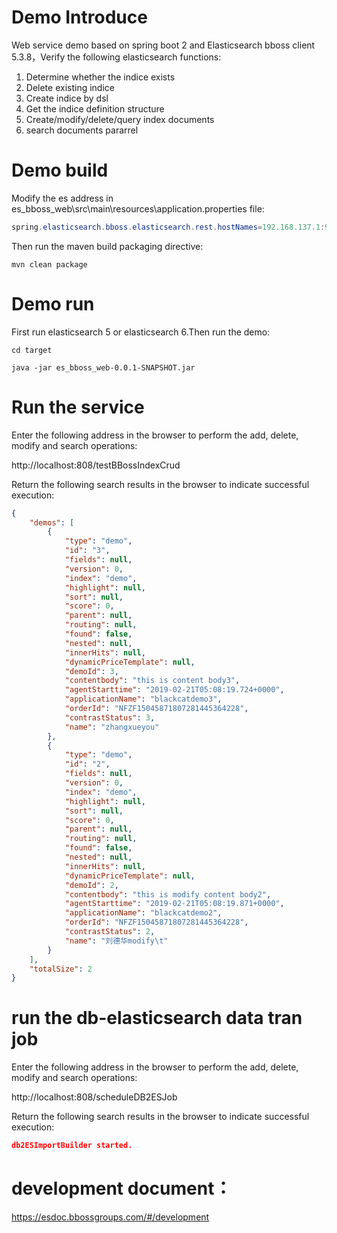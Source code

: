 # Demo Introduce 

Web service demo based on spring boot 2 and Elasticsearch bboss client 5.3.8，Verify the following elasticsearch functions:

1. Determine whether the indice exists
2. Delete existing indice
3. Create indice by dsl
4. Get the indice definition structure
5. Create/modify/delete/query index documents
6. search documents pararrel

# Demo build 

Modify the es address in es_bboss_web\src\main\resources\application.properties file:

```java
spring.elasticsearch.bboss.elasticsearch.rest.hostNames=192.168.137.1:9200
```

Then run the maven build packaging directive:

```
mvn clean package
```



# Demo run 

First run elasticsearch 5 or elasticsearch 6.Then run the demo:

```
cd target

java -jar es_bboss_web-0.0.1-SNAPSHOT.jar
```



# Run the service

Enter the following address in the browser to perform the add, delete, modify and search operations:

http://localhost:808/testBBossIndexCrud

Return the following search results in the browser to indicate successful execution:

```json
{
    "demos": [
        {
            "type": "demo",
            "id": "3",
            "fields": null,
            "version": 0,
            "index": "demo",
            "highlight": null,
            "sort": null,
            "score": 0,
            "parent": null,
            "routing": null,
            "found": false,
            "nested": null,
            "innerHits": null,
            "dynamicPriceTemplate": null,
            "demoId": 3,
            "contentbody": "this is content body3",
            "agentStarttime": "2019-02-21T05:08:19.724+0000",
            "applicationName": "blackcatdemo3",
            "orderId": "NFZF15045871807281445364228",
            "contrastStatus": 3,
            "name": "zhangxueyou"
        },
        {
            "type": "demo",
            "id": "2",
            "fields": null,
            "version": 0,
            "index": "demo",
            "highlight": null,
            "sort": null,
            "score": 0,
            "parent": null,
            "routing": null,
            "found": false,
            "nested": null,
            "innerHits": null,
            "dynamicPriceTemplate": null,
            "demoId": 2,
            "contentbody": "this is modify content body2",
            "agentStarttime": "2019-02-21T05:08:19.871+0000",
            "applicationName": "blackcatdemo2",
            "orderId": "NFZF15045871807281445364228",
            "contrastStatus": 2,
            "name": "刘德华modify\t"
        }
    ],
    "totalSize": 2
}
```

# run the db-elasticsearch data tran job
Enter the following address in the browser to perform the add, delete, modify and search operations:

http://localhost:808/scheduleDB2ESJob

Return the following search results in the browser to indicate successful execution:

```json
db2ESImportBuilder started.
```

# development document：

https://esdoc.bbossgroups.com/#/development